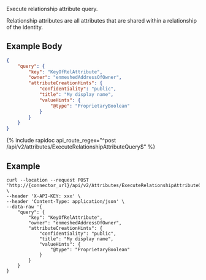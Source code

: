 Execute relationship attribute query.

Relationship attributes are all attributes that are shared within a 
relationship of the identity.

## Example Body 

```json
{
    "query": {
        "key": "KeyOfRelAttribute",
        "owner": "enmeshedAddressOfOwner",
        "attributeCreationHints": {
            "confidentiality": "public",
            "title": "My display name",
            "valueHints": {
                "@type": "ProprietaryBoolean"
            }
        }
    }
}
```
{% include rapidoc api_route_regex="^post /api/v2/attributes/ExecuteRelationshipAttributeQuery$" %}

## Example

```shell
curl --location --request POST 'http://{connector_url}/api/v2/Attributes/ExecuteRelationshipAttributeQuery' \
--header 'X-API-KEY: xxx' \
--header 'Content-Type: application/json' \
--data-raw '{
    "query": {
        "key": "KeyOfRelAttribute",
        "owner": "enmeshedAddressOfOwner",
        "attributeCreationHints": {
            "confidentiality": "public",
            "title": "My display name",
            "valueHints": {
                "@type": "ProprietaryBoolean"
            }
        }
    }
}
```
